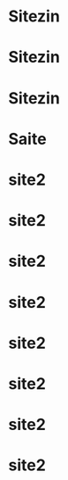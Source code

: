 # Sitezin
# Sitezin
# Sitezin
# Saite
# site2
# site2
# site2
# site2
# site2
# site2
# site2
# site2
